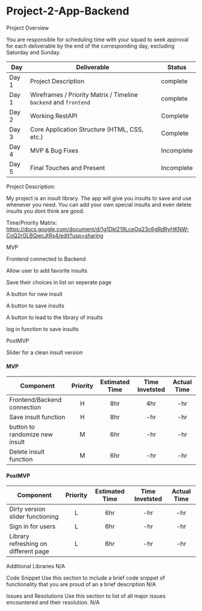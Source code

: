 # Project-2-App-Backend


Project Overview

You are responsible for scheduling time with your squad to seek approval for each deliverable by the end of the corresponding day, excluding Saturday and Sunday.

|  Day | Deliverable | Status
|---|---| ---|
|Day 1| Project Description | complete
|Day 1| Wireframes / Priority Matrix / Timeline `backend` and `frontend`| complete
|Day 2| Working RestAPI | Complete
|Day 3| Core Application Structure (HTML, CSS, etc.) | Complete
|Day 4| MVP & Bug Fixes | Incomplete
|Day 5| Final Touches and Present | Incomplete

Project Description:

My project is an insult library. The app will give you insults to save and use whenever you need. You can add your own special insults and even delete insults you dont think are good.





Time/Priority Matrix:
https://docs.google.com/document/d/1g1Dkl219LceOq23c6gRdRyHKNW-CoQ2rGLBQwcJtRs4/edit?usp=sharing


MVP 

Frontend connected to Backend

Allow user to add favorite insults

Save their choices in list on seperate page

A button for new insult

A button to save insults

A button to lead to the library of insults

log in function to save insults


PostMVP

Slider for a clean insult version

#### MVP
| Component | Priority | Estimated Time | Time Invetsted | Actual Time |
| --- | :---: |  :---: | :---: | :---: |
| Frontend/Backend connection | H | 8hr | 4hr | -hr|
| Save insult function| H | 8hr | -hr | -hr|
| button to randomize new insult| M | 6hr | -hr | -hr|
| Delete insult function | M | 6hr | -hr | -hr|




#### PostMVP
| Component | Priority | Estimated Time | Time Invetsted | Actual Time |
| --- | :---: |  :---: | :---: | :---: |
| Dirty version slider functioning | L | 6hr | -hr | -hr|
| Sign in for users  | L | 6hr | -hr | -hr|
| Library refreshing on different page| L | 6hr | -hr | -hr|


Additional Libraries
N/A



Code Snippet
Use this section to include a brief code snippet of functionality that you are proud of an a brief description
N/A



Issues and Resolutions
Use this section to list of all major issues encountered and their resolution.
N/A
